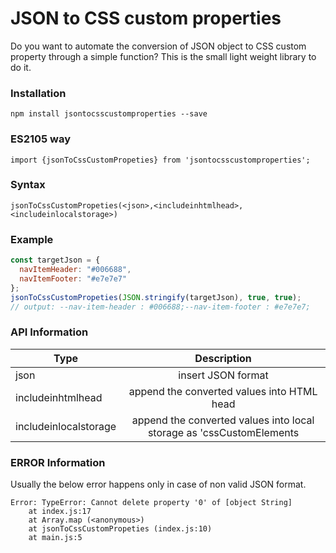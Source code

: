# JSON to CSS custom properties

Do you want to automate the conversion of JSON object to CSS custom property through a simple function?
This is the small light weight library to do it.

### Installation

```shell
npm install jsontocsscustomproperties --save
```

### ES2105 way

`import {jsonToCssCustomPropeties} from 'jsontocsscustomproperties';`

### Syntax

`jsonToCssCustomPropeties(<json>,<includeinhtmlhead>,<includeinlocalstorage>)`

### Example

```javascript
const targetJson = {
  navItemHeader: "#006688",
  navItemFooter: "#e7e7e7"
};
jsonToCssCustomPropeties(JSON.stringify(targetJson), true, true);
// output: --nav-item-header : #006688;--nav-item-footer : #e7e7e7;
```

### API Information

| Type                  |                             Description                              |
| --------------------- | :------------------------------------------------------------------: |
| json                  |                          insert JSON format                          |
| includeinhtmlhead     |              append the converted values into HTML head              |
| includeinlocalstorage | append the converted values into local storage as 'cssCustomElements |

### ERROR Information

Usually the below error happens only in case of non valid JSON format.

```shell
Error: TypeError: Cannot delete property '0' of [object String]
    at index.js:17
    at Array.map (<anonymous>)
    at jsonToCssCustomPropeties (index.js:10)
    at main.js:5
```
